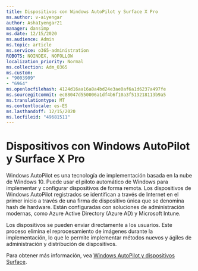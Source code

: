 ```yaml
---
title: Dispositivos con Windows AutoPilot y Surface X Pro
ms.author: v-aiyengar
author: AshaIyengar21
manager: dansimp
ms.date: 12/15/2020
ms.audience: Admin
ms.topic: article
ms.service: o365-administration
ROBOTS: NOINDEX, NOFOLLOW
localization_priority: Normal
ms.collection: Adm_O365
ms.custom:
- "9003909"
- "6964"
ms.openlocfilehash: 4124d16aa16a8a4bd24e3ae0af6a1d6237a497fe
ms.sourcegitcommit: ec88047d550006a1df4b6f10a3f513218113b9a5
ms.translationtype: MT
ms.contentlocale: es-ES
ms.lasthandoff: 12/15/2020
ms.locfileid: "49681511"
---
```

# <a name="windows-autopilot-and-surface-x-pro-devices"></a>Dispositivos con Windows AutoPilot y Surface X Pro

Windows AutoPilot es una tecnología de implementación basada en la nube de Windows 10. Puede usar el piloto automático de Windows para implementar y configurar dispositivos de forma remota. Los dispositivos de Windows AutoPilot registrados se identifican a través de Internet en el primer inicio a través de una firma de dispositivo única que se denomina hash de hardware. Están configuradas con soluciones de administración modernas, como Azure Active Directory (Azure AD) y Microsoft Intune.

Los dispositivos se pueden enviar directamente a los usuarios. Este proceso elimina el reprocesamiento de imágenes durante la implementación, lo que le permite implementar métodos nuevos y ágiles de administración y distribución de dispositivos.

Para obtener más información, vea [Windows AutoPilot y dispositivos Surface](https://go.microsoft.com/fwlink/?linkid=2135712).
